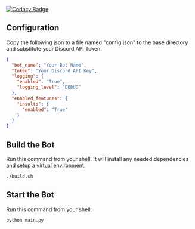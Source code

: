 [![Codacy Badge](https://app.codacy.com/project/badge/Grade/0d18ec4c208743df8101d08d4ce71b82)](https://www.codacy.com?utm_source=github.com&amp;utm_medium=referral&amp;utm_content=Travisivart/TGA-Bot&amp;utm_campaign=Badge_Grade)

## Configuration
Copy the following json to a file named "config.json" to the base directory and substitute your Discord API Token.

```json
{
  "bot_name": "Your Bot Name",
  "token": "Your Discord API Key",
  "logging": {
    "enabled": "True",
    "logging_level": "DEBUG"
  },
  "enabled_features": {
    "insults": {
      "enabled": "True"
    }
  }
}
```

## Build the Bot

Run this command from your shell. It will install any needed dependencies and setup a virtual environment.

```sh
./build.sh
```

## Start the Bot

Run this command from your shell:

```sh
python main.py
```
